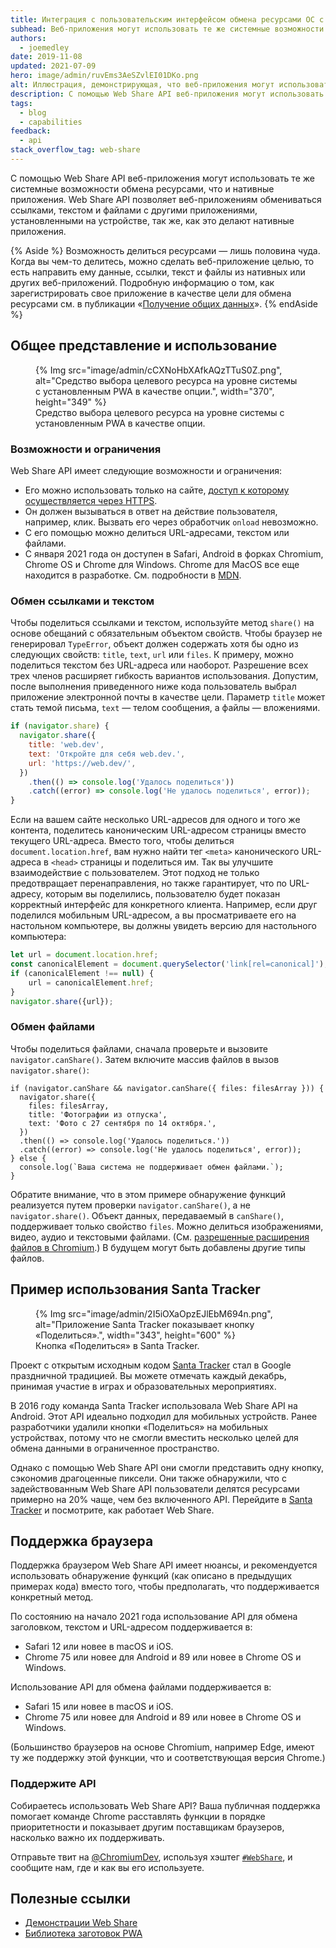 ```yaml
---
title: Интеграция с пользовательским интерфейсом обмена ресурсами ОС с помощью Web Share API
subhead: Веб-приложения могут использовать те же системные возможности обмена ресурсами, что и нативные приложения.
authors:
  - joemedley
date: 2019-11-08
updated: 2021-07-09
hero: image/admin/ruvEms3AeSZvlEI01DKo.png
alt: Иллюстрация, демонстрирующая, что веб-приложения могут использовать системный пользовательский интерфейс для обмена контентом.
description: С помощью Web Share API веб-приложения могут использовать те же системные возможности обмена ресурсами, что и нативные приложения. Web Share API позволяет веб-приложениям обмениваться ссылками, текстом и файлами с другими приложениями, установленными на устройстве, так же, как это делают нативные приложения.
tags:
  - blog
  - capabilities
feedback:
  - api
stack_overflow_tag: web-share
---
```


С помощью Web Share API веб-приложения могут использовать те же системные возможности обмена ресурсами, что и нативные приложения. Web Share API позволяет веб-приложениям обмениваться ссылками, текстом и файлами с другими приложениями, установленными на устройстве, так же, как это делают нативные приложения.

{% Aside %} Возможность делиться ресурсами — лишь половина чуда. Когда вы чем-то делитесь, можно сделать веб-приложение целью, то есть направить ему данные, ссылки, текст и файлы из нативных или других веб-приложений. Подробную информацию о том, как зарегистрировать свое приложение в качестве цели для обмена ресурсами см. в публикации «[Получение общих данных](/web-share-target/)». {% endAside %}

## Общее представление и использование

<figure data-float="right">{% Img src="image/admin/cCXNoHbXAfkAQzTTuS0Z.png", alt="Средство выбора целевого ресурса на уровне системы с установленным PWA в качестве опции.", width="370", height="349" %} <figcaption> Средство выбора целевого ресурса на уровне системы с установленным PWA в качестве опции. </figcaption></figure>

### Возможности и ограничения

Web Share API имеет следующие возможности и ограничения:

- Его можно использовать только на сайте, [доступ к которому осуществляется через HTTPS](https://www.chromium.org/Home/chromium-security/prefer-secure-origins-for-powerful-new-features).
- Он должен вызываться в ответ на действие пользователя, например, клик. Вызвать его через обработчик `onload` невозможно.
- С его помощью можно делиться URL-адресами, текстом или файлами.
- С января 2021 года он доступен в Safari, Android в форках Chromium, Chrome OS и Chrome для Windows. Chrome для MacOS все еще находится в разработке. См. подробности в [MDN](https://developer.mozilla.org/docs/Web/API/Navigator/share#Browser_compatibility).

### Обмен ссылками и текстом

Чтобы поделиться ссылками и текстом, используйте метод `share()` на основе обещаний с обязательным объектом свойств. Чтобы браузер не генерировал `TypeError`, объект должен содержать хотя бы одно из следующих свойств: `title`, `text`, `url` или `files`. К примеру, можно поделиться текстом без URL-адреса или наоборот. Разрешение всех трех членов расширяет гибкость вариантов использования. Допустим, после выполнения приведенного ниже кода пользователь выбрал приложение электронной почты в качестве цели. Параметр `title` может стать темой письма, `text` — телом сообщения, а файлы — вложениями.

```js
if (navigator.share) {
  navigator.share({
    title: 'web.dev',
    text: 'Откройте для себя web.dev.',
    url: 'https://web.dev/',
  })
    .then(() => console.log('Удалось поделиться'))
    .catch((error) => console.log('Не удалось поделиться', error));
}
```

Если на вашем сайте несколько URL-адресов для одного и того же контента, поделитесь каноническим URL-адресом страницы вместо текущего URL-адреса. Вместо того, чтобы делиться `document.location.href`, вам нужно найти тег `<meta>` канонического URL-адреса в `<head>` страницы и поделиться им. Так вы улучшите взаимодействие с пользователем. Этот подход не только предотвращает перенаправления, но также гарантирует, что по URL-адресу, которым вы поделились, пользователю будет показан корректный интерфейс для конкретного клиента. Например, если друг поделился мобильным URL-адресом, а вы просматриваете его на настольном компьютере, вы должны увидеть версию для настольного компьютера:

```js
let url = document.location.href;
const canonicalElement = document.querySelector('link[rel=canonical]');
if (canonicalElement !== null) {
    url = canonicalElement.href;
}
navigator.share({url});
```

### Обмен файлами

Чтобы поделиться файлами, сначала проверьте и вызовите `navigator.canShare()`. Затем включите массив файлов в вызов `navigator.share()`:

```js/0-5
if (navigator.canShare && navigator.canShare({ files: filesArray })) {
  navigator.share({
    files: filesArray,
    title: 'Фотографии из отпуска',
    text: 'Фото с 27 сентября по 14 октября.',
  })
  .then(() => console.log('Удалось поделиться.'))
  .catch((error) => console.log('Не удалось поделиться', error));
} else {
  console.log(`Ваша система не поддерживает обмен файлами.`);
}
```

Обратите внимание, что в этом примере обнаружение функций реализуется путем проверки `navigator.canShare()`, а не `navigator.share()`. Объект данных, передаваемый в `canShare()`, поддерживает только свойство `files`. Можно делиться изображениями, видео, аудио и текстовыми файлами. (См. [разрешенные расширения файлов в Chromium](https://docs.google.com/document/d/1tKPkHA5nnJtmh2TgqWmGSREUzXgMUFDL6yMdVZHqUsg/edit?usp=sharing).) В будущем могут быть добавлены другие типы файлов.

## Пример использования Santa Tracker

<figure data-float="right">{% Img src="image/admin/2I5iOXaOpzEJlEbM694n.png", alt="Приложение Santa Tracker показывает кнопку «Поделиться».", width="343", height="600" %} <figcaption> Кнопка «Поделиться» в Santa Tracker. </figcaption></figure>

Проект с открытым исходным кодом [Santa Tracker](https://santatracker.google.com/) стал в Google праздничной традицией. Вы можете отмечать каждый декабрь, принимая участие в играх и образовательных мероприятиях.

В 2016 году команда Santa Tracker использовала Web Share API на Android. Этот API идеально подходил для мобильных устройств. Ранее разработчики удалили кнопки «Поделиться» на мобильных устройствах, потому что не смогли вместить несколько целей для обмена данными в ограниченное пространство.

Однако с помощью Web Share API они смогли представить одну кнопку, сэкономив драгоценные пиксели. Они также обнаружили, что с задействованным Web Share API пользователи делятся ресурсами примерно на 20% чаще, чем без включенного API. Перейдите в [Santa Tracker](https://santatracker.google.com/) и посмотрите, как работает Web Share.

## Поддержка браузера

Поддержка браузером Web Share API имеет нюансы, и рекомендуется использовать обнаружение функций (как описано в предыдущих примерах кода) вместо того, чтобы предполагать, что поддерживается конкретный метод.

По состоянию на начало 2021 года использование API для обмена заголовком, текстом и URL-адресом поддерживается в:

- Safari 12 или новее в macOS и iOS.
- Chrome 75 или новее для Android и 89 или новее в Chrome OS и Windows.

Использование API для обмена файлами поддерживается в:

- Safari 15 или новее в macOS и iOS.
- Chrome 75 или новее для Android и 89 или новее в Chrome OS и Windows.

(Большинство браузеров на основе Chromium, например Edge, имеют ту же поддержку этой функции, что и соответствующая версия Chrome.)

### Поддержите API

Собираетесь использовать Web Share API? Ваша публичная поддержка помогает команде Chrome расставлять функции в порядке приоритетности и показывает другим поставщикам браузеров, насколько важно их поддерживать.

Отправьте твит на [@ChromiumDev](https://twitter.com/ChromiumDev), используя хэштег [`#WebShare`](https://twitter.com/search?q=%23WebShare&src=recent_search_click&f=live), и сообщите нам, где и как вы его используете.

## Полезные ссылки

- [Демонстрации Web Share](https://w3c.github.io/web-share/demos/share-files.html)
- [Библиотека заготовок PWA](https://github.com/GoogleChrome/samples/blob/gh-pages/web-share/README.md#web-share-demo)
